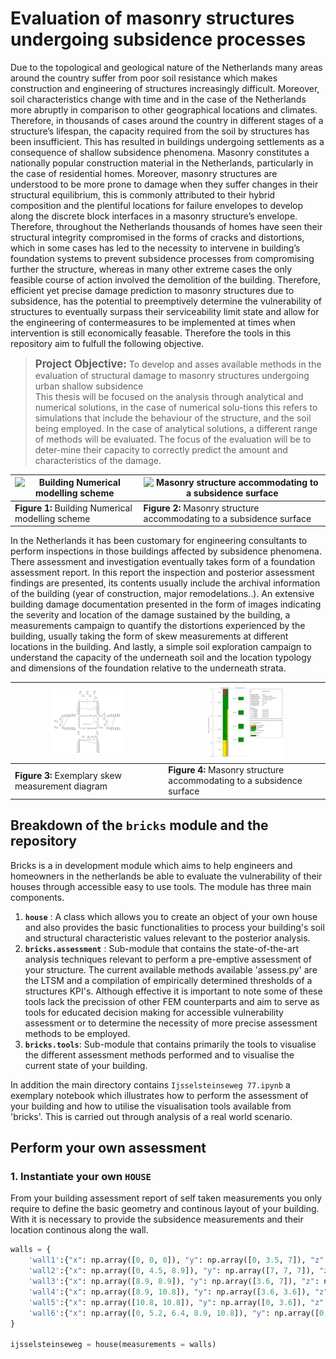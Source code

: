 # Evaluation of masonry structures undergoing subsidence processes

Due to the topological and geological nature of the Netherlands many areas around the country suffer from poor soil resistance which makes construction and engineering of structures increasingly difficult. Moreover, soil characteristics change with time and in the case of the Netherlands more abruptly in comparison to other geographical locations and climates. Therefore, in thousands of cases around the country in different stages of a structure’s lifespan, the capacity required from the soil by structures has been insufficient. This has resulted in buildings undergoing settlements as a consequence of shallow subsidence phenomena. Masonry constitutes a nationally popular construction material in the Netherlands, particularly in the case of residential homes. Moreover, masonry structures are understood to be more prone to damage when they suffer changes in their structural equilibrium, this is commonly attributed to their hybrid composition and the plentiful locations for failure envelopes to develop along the discrete block interfaces in a masonry structure’s envelope. Therefore, throughout the Netherlands thousands of homes have seen their structural integrity compromised in the forms of cracks and distortions, which in some cases has led to the necessity to intervene in building’s foundation systems to prevent subsidence processes from compromising further the structure, whereas in many other extreme cases the only feasible course of action involved the demolition of the building. Therefore, efficient yet precise damage prediction to masonry structures due to subsidence, has the potential to preemptively determine the vulnerability of structures to eventually surpass their serviceability limit state and allow for the engineering of contermeasures to be implemented at times when intervention is still economically feasable. Therefore the tools in this repository aim to fulfull the following objective.

> <span style="font-size: larger;"><B>Project Objective:</B></span> To develop and asses available methods in the evaluation of structural damage to masonry structures undergoing urban shallow subsidence<br>
> This thesis will be focused on the analysis through analytical and numerical solutions, in the case of numerical solu-tions this refers to simulations that include the behaviour of the structure, and the soil being employed. In the case of analytical solutions, a different range of methods will be evaluated. The focus of the evaluation will be to deter-mine their capacity to correctly predict the amount and characteristics of the damage.

|<img src="_data\fig\building_model.svg" alt="Building Numerical modelling scheme" style="width: 40% object-fit: cover;"> | <img src="_data\fig\buildingdamage.svg" alt="Masonry structure accommodating to a subsidence surface" style="width: 60%; object-fit: cover;">|
|-------------------------------------------------------------------------------------------------------------------------|-----------------------------------------------------------------------------------------------------------------------------------------|
|**Figure 1:** Building Numerical modelling scheme | **Figure 2:** Masonry structure accommodating to a subsidence surface |

In the Netherlands it has been customary for engineering consultants to perform inspections in those buildings affected by subsidence phenomena. There assessment and investigation eventually takes form of a foundation assessment report. In this report the inspection and posterior assessment findings are presented, its contents usually include the archival information of the building (year of construction, major remodelations..). An extensive building damage documentation presented in the form of images indicating the severity and location of the damage sustained by the building, a  measurements campaign to quantify the distortions experienced by the building, usually taking the form of skew measurements at different locations in the building. And lastly, a simple soil exploration campaign to understand the capacity of the underneath soil and the location typology and dimensions of the foundation relative to the underneath strata.

|<img src="_data\fig\assessment_report\skew_measurements.png" style="width: 50%; object-fit: cover;"> | <img src="_data\fig\assessment_report\soil_exploration.svg" style="width: 50%; object-fit: cover;">|
|-------------------------------------------------------------------------------------------------------------------------|-----------------------------------------------------------------------------------------------------------------------------------------|
|**Figure 3:** Exemplary skew measurement diagram | **Figure 4:** Masonry structure accommodating to a subsidence surface |


## Breakdown of the `bricks` module and the repository

Bricks is a in development module which aims to help engineers and homeowners in the netherlands be able to evaluate the vulnerability of their houses through accessible easy to use tools. The module has three main components.

1. **`house`** : A class which allows you to create an object of your own house and also provides the basic functionalities to process your building's soil and structural characteristic values relevant to the posterior analysis.
2. **`bricks.assessment`** : Sub-module that contains the state-of-the-art analysis techniques relevant to perform a pre-emptive assessment of your structure. The current available methods available 'assess.py' are the LTSM and a compilation of empirically determined thresholds of a structures KPI's. Although effective it is important to note some of these tools lack the precission of other FEM counterparts and aim to serve as tools for educated decision making for accessible vulnerability assessment or to determine the necessity of more precise assessment methods to be employed.
3. **`bricks.tools`**: Sub-module that contains primarily the tools to visualise the different assessment methods performed and to visualise the current state of your building.  

In addition the main directory contains `Ijsselsteinseweg 77.ipynb` a exemplary notebook which illustrates how to perform the assessment of your building and how to utilise the visualisation tools available from 'bricks'. This is carried out through analysis of a real world scenario.  


## Perform your own assessment

### 1. Instantiate your own `HOUSE`

From your building assessment report of self taken measurements you only require to define the basic geometry and continous layout of your building. With it is necessary to provide the subsidence measurements and their location continous along the wall.

```python
walls = {
    'wall1':{"x": np.array([0, 0, 0]), "y": np.array([0, 3.5, 7]), "z": np.array([0, -72, -152]), 'phi': np.array([1/200,1/200]), 'height': 5000, 'thickness': 27},
    'wall2':{"x": np.array([0, 4.5, 8.9]), "y": np.array([7, 7, 7]), "z": np.array([-152, -163, -188]),  'phi': np.array([1/33,1/50]), 'height': 5000, 'thickness': 27},
    'wall3':{"x": np.array([8.9, 8.9]), "y": np.array([3.6, 7]), "z": np.array([-149, -188]), 'phi': np.array([0,0]), 'height': 5000, 'thickness': 27},
    'wall4':{"x": np.array([8.9, 10.8]), "y": np.array([3.6, 3.6]), "z": np.array([-149,-138]), 'phi': np.array([0,0]), 'height': 5000, 'thickness': 27},
    'wall5':{"x": np.array([10.8, 10.8]), "y": np.array([0, 3.6]), "z": np.array([-104, -138]), 'phi': np.array([1/77,1/67]), 'height': 5000, 'thickness': 27},
    'wall6':{"x": np.array([0, 5.2, 6.4, 8.9, 10.8]), "y": np.array([0, 0, 0, 0, 0]), "z": np.array([0, -42, -55, -75, -104]), 'phi': np.array([1/100,1/100]), 'height': 5000, 'thickness': 27},
}

ijsselsteinseweg = house(measurements = walls)
```